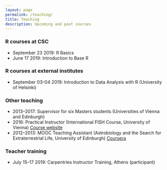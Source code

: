 ```yaml
---
layout: page
permalink: /teaching/
title: Teaching
description: Upcoming and past courses
---
```

### R courses at CSC 

- September 23 2019: R Basics
- June 17 2019: Introduction to Base R

### R courses at external institutes

- September 03–04 2019: Introduction to Data Analysis with R (University of Helsinki)

### Other teaching

- 2013–2017: Supervisor for six Masters students (Universities of Vienna and Edinburgh)
- 2016: Practical Instructor (International FISH Course, University of Vienna) [Course website](http://www.microbial-ecology.net/international-fish-course) 
- 2012–2013: MOOC Teaching Assistant (Astrobiology and the Search for Extraterrestrial Life, University of Edinburgh) [Coursera](https://www.coursera.org/learn/astrobiology)

### Teacher training

- July 15–17 2019: Carpentries Instructor Training, Athens (participant)

